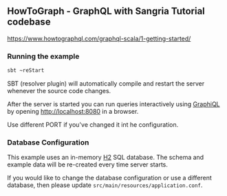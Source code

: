 ## HowToGraph - GraphQL with Sangria Tutorial codebase

https://www.howtographql.com/graphql-scala/1-getting-started/

### Running the example

```bash
sbt ~reStart
```

SBT (resolver plugin) will automatically compile and restart the server whenever the source code changes.

After the server is started you can run queries interactively using [GraphiQL](https://github.com/graphql/graphiql) by opening [http://localhost:8080](http://localhost:8080) in a browser.

Use different PORT if you've changed it int he configuration.

### Database Configuration

This example uses an in-memory [H2](http://www.h2database.com/html/main.html) SQL database. The schema and example data will be re-created every time server starts.

If you would like to change the database configuration or use a different database, then please update `src/main/resources/application.conf`.
